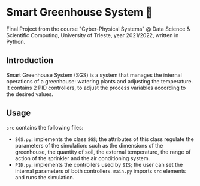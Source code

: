 # Smart Greenhouse System 🌱
Final Project from the course "Cyber-Physical Systems" @ Data Science &amp; Scientific Computing, University of Trieste, year 2021/2022, written in Python.

## Introduction
Smart Greenhouse System (SGS) is a system that manages the internal operations of a greenhouse: watering plants and adjusting the temperature.
It contains 2 PID controllers, to adjust the process variables according to the desired values.

## Usage
`src` contains the following files:
- `SGS.py`: implements the class `SGS`; the attributes of this class regulate the parameters of the simulation:
such as the dimensions of the greenhouse, the quantity of soil, the external temperature, the range of action of the sprinkler and the air conditioning system.
- `PID.py`: implements the controllers used by `SIS`; the user can set the internal parameters of both controllers.
`main.py` imports `src` elements and runs the simulation.
